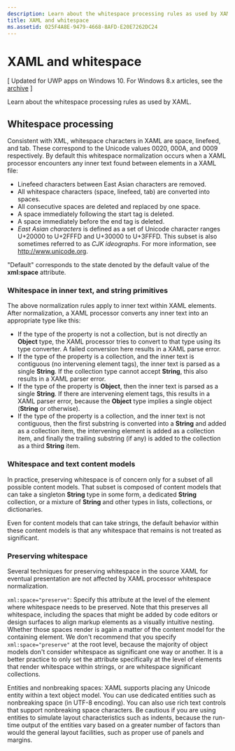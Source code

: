 ```yaml
---
description: Learn about the whitespace processing rules as used by XAML.
title: XAML and whitespace
ms.assetid: 025F4A8E-9479-4668-8AFD-E20E7262DC24
---
```


# XAML and whitespace

\[ Updated for UWP apps on Windows 10. For Windows 8.x articles, see the [archive](http://go.microsoft.com/fwlink/p/?linkid=619132) \]

Learn about the whitespace processing rules as used by XAML.

## Whitespace processing

Consistent with XML, whitespace characters in XAML are space, linefeed, and tab. These correspond to the Unicode values 0020, 000A, and 0009 respectively. By default this whitespace normalization occurs when a XAML processor encounters any inner text found between elements in a XAML file:

-   Linefeed characters between East Asian characters are removed.
-   All whitespace characters (space, linefeed, tab) are converted into spaces.
-   All consecutive spaces are deleted and replaced by one space.
-   A space immediately following the start tag is deleted.
-   A space immediately before the end tag is deleted.
-   *East Asian characters* is defined as a set of Unicode character ranges U+20000 to U+2FFFD and U+30000 to U+3FFFD. This subset is also sometimes referred to as *CJK ideographs*. For more information, see http://www.unicode.org.

"Default" corresponds to the state denoted by the default value of the **xml:space** attribute.

### Whitespace in inner text, and string primitives

The above normalization rules apply to inner text within XAML elements. After normalization, a XAML processor converts any inner text into an appropriate type like this:

-   If the type of the property is not a collection, but is not directly an **Object** type, the XAML processor tries to convert to that type using its type converter. A failed conversion here results in a XAML parse error.
-   If the type of the property is a collection, and the inner text is contiguous (no intervening element tags), the inner text is parsed as a single **String**. If the collection type cannot accept **String**, this also results in a XAML parser error.
-   If the type of the property is **Object**, then the inner text is parsed as a single **String**. If there are intervening element tags, this results in a XAML parser error, because the **Object** type implies a single object (**String** or otherwise).
-   If the type of the property is a collection, and the inner text is not contiguous, then the first substring is converted into a **String** and added as a collection item, the intervening element is added as a collection item, and finally the trailing substring (if any) is added to the collection as a third **String** item.

### Whitespace and text content models

In practice, preserving whitespace is of concern only for a subset of all possible content models. That subset is composed of content models that can take a singleton **String** type in some form, a dedicated **String** collection, or a mixture of **String** and other types in lists, collections, or dictionaries.

Even for content models that can take strings, the default behavior within these content models is that any whitespace that remains is not treated as significant.

### Preserving whitespace

Several techniques for preserving whitespace in the source XAML for eventual presentation are not affected by XAML processor whitespace normalization.

`xml:space="preserve"`: Specify this attribute at the level of the element where whitespace needs to be preserved. Note that this preserves all whitespace, including the spaces that might be added by code editors or design surfaces to align markup elements as a visually intuitive nesting. Whether those spaces render is again a matter of the content model for the containing element. We don't recommend that you specify `xml:space="preserve"` at the root level, because the majority of object models don't consider whitespace as significant one way or another. It is a better practice to only set the attribute specifically at the level of elements that render whitespace within strings, or are whitespace significant collections.

Entities and nonbreaking spaces: XAML supports placing any Unicode entity within a text object model. You can use dedicated entities such as nonbreaking space (in UTF-8 encoding). You can also use rich text controls that support nonbreaking space characters. Be cautious if you are using entities to simulate layout characteristics such as indents, because the run-time output of the entities vary based on a greater number of factors than would the general layout facilities, such as proper use of panels and margins.



<!--HONumber=May16_HO4-->


